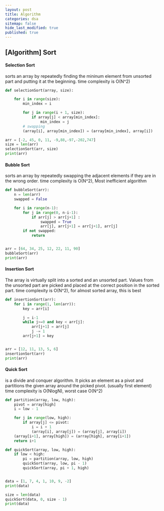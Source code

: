 ```yaml
---
layout: post
title: Algorithm 
categories: dsa
sitemap: false
hide_last_modified: true
published: true
---
```


## [Algorithm] Sort

#### Selection Sort
sorts an array by repeatedly finding the mininum element from unsorted part and putting it at the beginning.
time complexity is O(N^2)

~~~python
def selectionSort(array, size):

    for i in range(size):
        min_index = i

        for j in range(i + 1, size):
            if array[j] < array[min_index]:
                min_index = j
        # swapping
        (array[i], array[min_index]) = (array[min_index], array[i])

arr = [-2, 45, 0, 11, -9,88,-97,-202,747]
size = len(arr)
selectionSort(arr, size)
print(arr)
~~~

#### Bubble Sort
sorts an array by repeatedly swapping the adjacent elements if they are in the wrong order.
time complexity is O(N^2), Most inefficient algorithm

~~~python
def bubbleSort(arr):
    n = len(arr)
    swapped = False

    for i in range(n-1):
        for j in range(0, n-i-1):
            if arr[j] > arr[j+1] :
                swapped = True
                arr[j], arr[j+1] = arr[j+1], arr[j]
        if not swapped:
            return                


arr = [64, 34, 25, 12, 22, 11, 90]
bubbleSort(arr)
print(arr)
~~~

#### Insertion Sort
The array is virtually split into a sorted and an unsorted part. Values from the unsorted part are picked and placed at the correct position in the sorted part.
time complexity is O(N^2), for almost sorted array, this is best

~~~python
def insertionSort(arr):
    for i in range(1, len(arr)):
        key = arr[i]

        j = i-1
        while j>=0 and key < arr[j]:
            arr[j+1] = arr[j]
            j -= 1
        arr[j+1] = key        


arr = [12, 11, 13, 5, 6]
insertionSort(arr)
print(arr)
~~~

#### Quick Sort
is a divide and conquer algorithm. It picks an element as a pivot and partitions the given array around the picked pivot. (usually first element)
time complexity is O(NlogN), worst case O(N^2)

~~~python
def partition(array, low, high):
    pivot = array[high]
    i = low - 1

    for j in range(low, high):
        if array[j] <= pivot:
            i = i + 1
            (array[i], array[j]) = (array[j], array[i])
    (array[i+1], array[high]) = (array[high], array[i+1])
    return i+1

def quickSort(array, low, high):
    if low < high:
        pi = partition(array, low, high)
        quickSort(array, low, pi - 1)
        quickSort(array, pi + 1, high)


data = [1, 7, 4, 1, 10, 9, -2]
print(data)

size = len(data) 
quickSort(data, 0, size - 1)
print(data)
~~~

